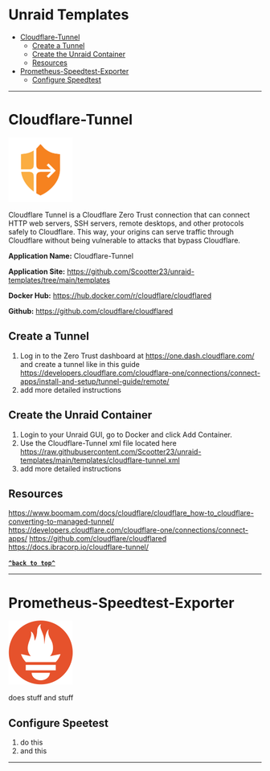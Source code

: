 # Unraid Templates
- [Cloudflare-Tunnel](#cloudflare-tunnel)
  * [Create a Tunnel](#create-a-tunnel)
  * [Create the Unraid Container](#create-the-unraid-container)
  * [Resources](#resources)
- [Prometheus-Speedtest-Exporter](#prometheus-speedtest-exporter)
  * [Configure Speedtest](#configure-speedtest)
----
# Cloudflare-Tunnel
![Cloudflare-Tunnel](https://raw.githubusercontent.com/Scootter23/unraid-templates/main/templates/img/cloudflare-zero-trust.png)

Cloudflare Tunnel is a Cloudflare Zero Trust connection that can connect HTTP web servers, SSH servers, remote desktops, and other protocols safely to Cloudflare. This way, your origins can serve traffic through Cloudflare without being vulnerable to attacks that bypass Cloudflare.

**Application Name:** Cloudflare-Tunnel

**Application Site:** https://github.com/Scootter23/unraid-templates/tree/main/templates

**Docker Hub:** https://hub.docker.com/r/cloudflare/cloudflared

**Github:** https://github.com/cloudflare/cloudflared

## Create a Tunnel
1. Log in to the Zero Trust dashboard at https://one.dash.cloudflare.com/ and create a tunnel like in this guide https://developers.cloudflare.com/cloudflare-one/connections/connect-apps/install-and-setup/tunnel-guide/remote/
2. add more detailed instructions
## Create the Unraid Container
1. Login to your Unraid GUI, go to Docker and click Add Container.
2. Use the Cloudflare-Tunnel xml file located here https://raw.githubusercontent.com/Scootter23/unraid-templates/main/templates/cloudflare-tunnel.xml
3. add more detailed instructions

## Resources
https://www.boomam.com/docs/cloudflare/cloudflare_how-to_cloudflare-converting-to-managed-tunnel/
https://developers.cloudflare.com/cloudflare-one/connections/connect-apps/
https://github.com/cloudflare/cloudflared
https://docs.ibracorp.io/cloudflare-tunnel/

**[`^back to top^`](#unraid-templates)**

----

# Prometheus-Speedtest-Exporter
![Prometheus-Speedtest-Exporter](https://raw.githubusercontent.com/Scootter23/unraid-templates/main/templates/img/prometheus.png)

does stuff and stuff

## Configure Speetest
1. do this
2. and this
----
